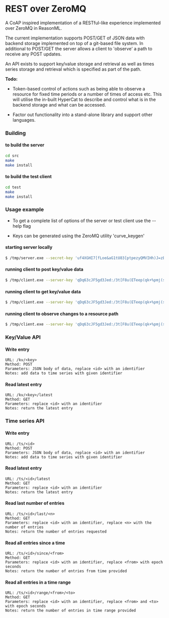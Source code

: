 # REST over ZeroMQ

A CoAP inspired implementation of a RESTful-like experience implemented over ZeroMQ in ReasonML.

The current implementation supports POST/GET of JSON data with backend storage implemented on top of a git-based file system. In additional to POST/GET the server allows a client to 'observe' a path to receive any POST updates.

An API exists to support key/value storage and retrieval as well as times series storage and retrieval which is specified as part of the path.

**Todo:** 

* Token-based control of actions such as being able to observe a resource for fixed time periods or a number of times of access etc. This will utilise the in-built HyperCat to describe and control what is in the backend storage and what can be accessed.

* Factor out functionality into a stand-alone library and support other languages.

### Building

#### to build the server

```bash
cd src
make
make install
```

#### to build the test client

```bash
cd test
make
make install
```

### Usage example

* To get a complete list of options of the server or test client use the --help flag

* Keys can be generated using the ZeroMQ utility 'curve_keygen'

#### starting server locally

```bash
$ /tmp/server.exe --secret-key 'uf4XGHI7[fLoe&aG1tU83[ptpezyQMVIHh)J=zB1' --enable-logging
```

#### running client to post key/value data

```bash
$ /tmp/client.exe --server-key 'qDq63cJF5gd3Jed:/3t[F8u(ETeep(qk+%pmj(s?' --path '/kv/foo' --payload '{"name":"fred", "age":30}' --mode post
```

#### running client to get key/value data

```bash
$ /tmp/client.exe --server-key 'qDq63cJF5gd3Jed:/3t[F8u(ETeep(qk+%pmj(s?' --path '/kv/foo' --mode get
```

#### running client to observe changes to a resource path

```bash
$ /tmp/client.exe --server-key 'qDq63cJF5gd3Jed:/3t[F8u(ETeep(qk+%pmj(s?' --path '/kv/foo' --mode observe
```

### Key/Value API

#### Write entry
    URL: /kv/<key>
    Method: POST
    Parameters: JSON body of data, replace <id> with an identifier
    Notes: add data to time series with given identifier

#### Read latest entry
    URL: /kv/<key>/latest
    Method: GET
    Parameters: replace <id> with an identifier
    Notes: return the latest entry

### Time series API

#### Write entry
    URL: /ts/<id>
    Method: POST
    Parameters: JSON body of data, replace <id> with an identifier
    Notes: add data to time series with given identifier

#### Read latest entry
    URL: /ts/<id>/latest
    Method: GET
    Parameters: replace <id> with an identifier
    Notes: return the latest entry
    
#### Read last number of entries
    
    URL: /ts/<id>/last/<n>
    Method: GET
    Parameters: replace <id> with an identifier, replace <n> with the number of entries
    Notes: return the number of entries requested
    
#### Read all entries since a time
    
    URL: /ts/<id>/since/<from>
    Method: GET
    Parameters: replace <id> with an identifier, replace <from> with epoch seconds
    Notes: return the number of entries from time provided
    
#### Read all entries in a time range
    
    URL: /ts/<id>/range/<from>/<to>
    Method: GET
    Parameters: replace <id> with an identifier, replace <from> and <to> with epoch seconds
    Notes: return the number of entries in time range provided